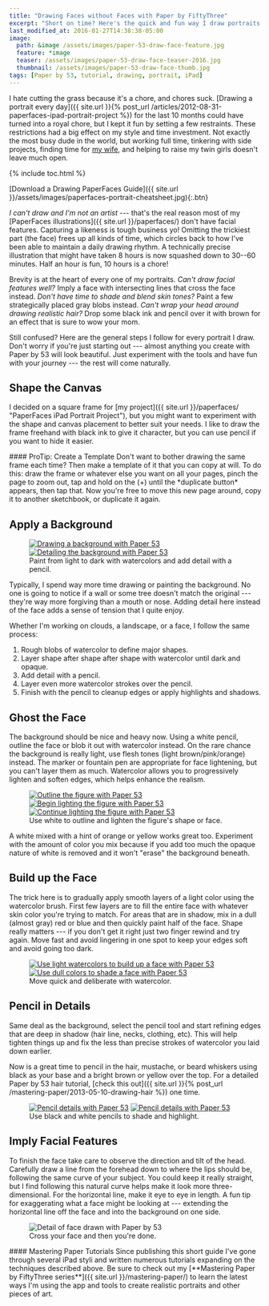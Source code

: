 ```yaml
---
title: "Drawing Faces without Faces with Paper by FiftyThree"
excerpt: "Short on time? Here's the quick and fun way I draw portraits using Paper by FiftyThree."
last_modified_at: 2016-01-27T14:38:38-05:00
image: 
  path: &image /assets/images/paper-53-draw-face-feature.jpg
  feature: *image
  teaser: /assets/images/paper-53-draw-face-teaser-2016.jpg
  thumbnail: /assets/images/paper-53-draw-face-thumb.jpg
tags: [Paper by 53, tutorial, drawing, portrait, iPad]
---
```


I hate cutting the grass because it's a chore, and chores suck. [Drawing a portrait every day]({{ site.url }}{% post_url /articles/2012-08-31-paperfaces-ipad-portrait-project %}) for the last 10 months could have turned into a royal chore, but I kept it fun by setting a few restraints. These restrictions had a big effect on my style and time investment. Not exactly the most busy dude in the world, but working full time, tinkering with side projects, finding time for [my wife](https://2littlerosebuds.com/ "2 Little Rosebuds"), and helping to raise my twin girls doesn't leave much open.

{% include toc.html %}

[Download a Drawing PaperFaces Guide]({{ site.url }}/assets/images/paperfaces-portrait-cheatsheet.jpg){:.btn}

*I can't draw and I'm not an artist* --- that's the real reason most of my [PaperFaces illustrations]({{ site.url }}/paperfaces/) don't have facial features. Capturing a likeness is tough business yo! Omitting the trickiest part (the face) frees up all kinds of time, which circles back to how I've been able to maintain a daily drawing rhythm. A technically precise illustration that might have taken 8 hours is now squashed down to 30--60 minutes. Half an hour is fun, 10 hours is a chore!

Brevity is at the heart of every one of my portraits. *Can't draw facial features well?* Imply a face with intersecting lines that cross the face instead. *Don't have time to shade and blend skin tones?* Paint a few strategically placed gray blobs instead. *Can't wrap your head around drawing realistic hair?* Drop some black ink and pencil over it with brown for an effect that is sure to wow your mom.

Still confused? Here are the general steps I follow for every portrait I draw. Don't worry if you're just starting out --- almost anything you create with Paper by 53 will look beautiful. Just experiment with the tools and have fun with your journey --- the rest will come naturally.

## Shape the Canvas

I decided on a square frame for [my project]({{ site.url }}/paperfaces/ "PaperFaces iPad Portrait Project"), but you might want to experiment with the shape and canvas placement to better suit your needs. I like to draw the frame freehand with black ink to give it character, but you can use pencil if you want to hide it easier.

<div class="notice--info" markdown="1">
#### ProTip: Create a Template
Don't want to bother drawing the same frame each time? Then make a template of it that you can copy at will. To do this: draw the frame or whatever else you want on all your pages, pinch the page to zoom out, tap and hold on the (+) until the *duplicate button* appears, then tap that. Now you're free to move this new page around, copy it to another sketchbook, or duplicate it again.
</div>

## Apply a Background

<figure class="half">
  <a href="{{ site.url }}/assets/images/paper-53-draw-background-lg.jpg"><img src="{{ site.url }}/assets/images/paper-53-draw-background-400.jpg" alt="Drawing a background with Paper 53"></a>
  <a href="{{ site.url }}/assets/images/paper-53-detail-background-lg.jpg"><img src="{{ site.url }}/assets/images/paper-53-detail-background-400.jpg" alt="Detailing the background with Paper 53"></a>
  <figcaption>Paint from light to dark with watercolors and add detail with a pencil.</figcaption>    
</figure>

Typically, I spend way more time drawing or painting the background. No one is going to notice if a wall or some tree doesn't match the original --- they're way more forgiving than a mouth or nose. Adding detail here instead of the face adds a sense of tension that I quite enjoy.

Whether I'm working on clouds, a landscape, or a face, I follow the same process:

1. Rough blobs of watercolor to define major shapes.
2. Layer shape after shape after shape with watercolor until dark and opaque.
3. Add detail with a pencil.
4. Layer even more watercolor strokes over the pencil.
5. Finish with the pencil to cleanup edges or apply highlights and shadows.

## Ghost the Face

The background should be nice and heavy now. Using a white pencil, outline the face or blob it out with watercolor instead. On the rare chance the background is really light, use flesh tones (light brown/pink/orange) instead. The marker or fountain pen are appropriate for face lightening, but you can't layer them as much. Watercolor allows you to progressively lighten and soften edges, which helps enhance the realism.

<figure class="third">
  <a href="{{ site.url }}/assets/images/paper-53-pencil-outline-figure-lg.jpg"><img src="{{ site.url }}/assets/images/paper-53-pencil-outline-figure-400.jpg" alt="Outline the figure with Paper 53"></a>
  <a href="{{ site.url }}/assets/images/paper-53-lighten-figure-1-lg.jpg"><img src="{{ site.url }}/assets/images/paper-53-lighten-figure-1-400.jpg" alt="Begin lighting the figure with Paper 53"></a>
  <a href="{{ site.url }}/assets/images/paper-53-lighten-figure-2-lg.jpg"><img src="{{ site.url }}/assets/images/paper-53-lighten-figure-2-400.jpg" alt="Continue lighting the figure with Paper 53"></a>
  <figcaption>Use white to outline and lighten the figure's shape or face.</figcaption>   
</figure>

A white mixed with a hint of orange or yellow works great too. Experiment with the amount of color you mix because if you add too much the opaque nature of white is removed and it won't "erase" the background beneath.

## Build up the Face

The trick here is to gradually apply smooth layers of a light color using the watercolor brush. First few layers are to fill the entire face with whatever skin color you're trying to match. For areas that are in shadow, mix in a dull (almost gray) red or blue and then quickly paint half of the face. Shape really matters --- if you don't get it right just two finger rewind and try again. Move fast and avoid lingering in one spot to keep your edges soft and avoid going too dark.

<figure class="half">
  <a href="{{ site.url }}/assets/images/paper-53-build-face-watercolor-1-lg.jpg"><img src="{{ site.url }}/assets/images/paper-53-build-face-watercolor-1-400.jpg" alt="Use light watercolors to build up a face with Paper 53"></a>
  <a href="{{ site.url }}/assets/images/paper-53-build-face-watercolor-2-lg.jpg"><img src="{{ site.url }}/assets/images/paper-53-build-face-watercolor-2-400.jpg" alt="Use dull colors to shade a face with Paper 53"></a>
  <figcaption>Move quick and deliberate with watercolor.</figcaption>   
</figure>

## Pencil in Details

Same deal as the background, select the pencil tool and start refining edges that are deep in shadow (hair line, necks, clothing, etc). This will help tighten things up and fix the less than precise strokes of watercolor you laid down earlier. 

Now is a great time to pencil in the hair, mustache, or beard whiskers using black as your base and a bright brown or yellow over the top. For a detailed Paper by 53 hair tutorial, [check this out]({{ site.url }}{% post_url /mastering-paper/2013-05-10-drawing-hair %}) one time.

<figure class="half">
  <a href="{{ site.url }}/assets/images/paper-53-pencil-detail-face-1-lg.jpg"><img src="{{ site.url }}/assets/images/paper-53-pencil-detail-face-1-400.jpg" alt="Pencil details with Paper 53"></a>
  <a href="{{ site.url }}/assets/images/paper-53-pencil-detail-face-2-lg.jpg"><img src="{{ site.url }}/assets/images/paper-53-pencil-detail-face-2-400.jpg" alt="Pencil details with Paper 53"></a>
  <figcaption>Use black and white pencils to shade and highlight.</figcaption>    
</figure>

## Imply Facial Features

To finish the face take care to observe the direction and tilt of the head. Carefully draw a line from the forehead down to where the lips should be, following the same curve of your subject. You could keep it really straight, but I find following this natural curve helps make it look more three-dimensional. For the horizontal line, make it eye to eye in length. A fun tip for exaggerating what a face might be looking at --- extending the horizontal line off the face and into the background on one side.

<figure>
  <img src="{{ site.url }}/assets/images/paper-53-face-cross-lg.jpg" alt="Detail of face drawn with Paper by 53">
  <figcaption>Cross your face and then you're done.</figcaption>
</figure>

<div class="notice--warning" markdown="1">
#### Mastering Paper Tutorials
Since publishing this short guide I've gone through several iPad styli and written numerous tutorials expanding on the techniques described above. Be sure to check out my [**Mastering Paper by FiftyThree series**]({{ site.url }}/mastering-paper/) to learn the latest ways I'm using the app and tools to create realistic portraits and other pieces of art. 
</div>
